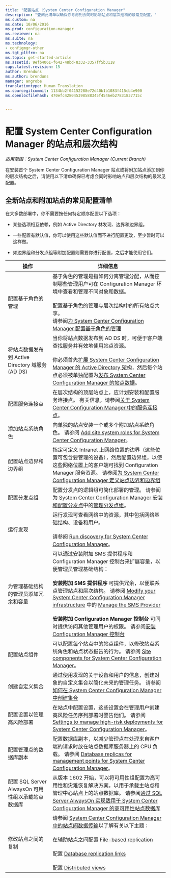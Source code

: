 ```yaml
---
title: "配置站点 |System Center Configuration Manager"
description: "查阅此清单以确保你考虑到会同时影响站点和层次结构的最常见配置。"
ms.custom: na
ms.date: 10/06/2016
ms.prod: configuration-manager
ms.reviewer: na
ms.suite: na
ms.technology:
- configmgr-other
ms.tgt_pltfrm: na
ms.topic: get-started-article
ms.assetid: 9efb4061-f642-48bd-8332-3357ff5b3118
caps.latest.revision: 15
author: Brenduns
ms.author: brenduns
manager: angrobe
translationtype: Human Translation
ms.sourcegitcommit: 1134bb2f04152288e72d40b1b1083f415cb4e900
ms.openlocfilehash: 470efc428045398588345f4546eb27831837715c


---
```

# <a name="configure-sites-and-hierarchies-for-system-center-configuration-manager"></a>配置 System Center Configuration Manager 的站点和层次结构

*适用范围：System Center Configuration Manager (Current Branch)*

在安装首个 System Center Configuration Manager 站点或将附加站点添加到你的层次结构之后，请使用以下清单确保已考虑会同时影响站点和层次结构的最常见配置。  

## <a name="checklist-of-common-configurations-for-new-and-additional-sites"></a>全新站点和附加站点的常见配置清单  
 在大多数部署中，你不需要按任何特定顺序配置以下选项：  

-   某些选项相互依赖，例如 Active Directory 林发现、边界和边界组。  

-   一些配置有默认值，你可以使用这些默认值而不进行配置更改，至少暂时可以这样做。  

-   如边界组和分发点组等附加配置则需要你进行配置，之后才能使用它们。  

|操作|详细信息|  
|------------|-------------|  
|配置基于角色的管理|基于角色的管理是指如何分离管理分配，从而控制哪些管理用户可在 Configuration Manager 环境中查看和管理不同对象和数据。<br /><br /> 配置基于角色的管理与层次结构中的所有站点共享。   <br />请参阅[为 System Center Configuration Manager 配置基于角色的管理](../../../../core/servers/deploy/configure/configure-role-based-administration.md)|  
|将站点数据发布到 Active Directory 域服务 (AD DS)|当你将站点数据发布到 AD DS 时，可便于客户端查找服务并有效地使用站点资源。<br /><br /> 你必须首先[扩展 System Center Configuration Manager 的 Active Directory 架构](../../../../core/plan-design/network/extend-the-active-directory-schema.md)，然后每个站点必须被单独配置为[发布 System Center Configuration Manager 的站点数据](../../../../core/servers/deploy/configure/publish-site-data.md)。|  
|配置服务连接点|在层次结构的顶层站点上，应计划安装和配置服务连接点。 有关信息，请参阅[关于 System Center Configuration Manager 中的服务连接点](../../../../core/servers/deploy/configure/about-the-service-connection-point.md)。|  
|添加站点系统角色|向单独的站点安装一个或多个附加站点系统角色。  请参阅 [Add site system roles for System Center Configuration Manager](../../../../core/servers/deploy/configure/add-site-system-roles.md)。|  
|配置站点边界和边界组|指定可定义 Intranet 上网络位置的边界（这些位置可包含要管理的设备），然后配置边界组，以使这些网络位置上的客户端可找到 Configuration Manager 服务资源。 请参阅[为 System Center Configuration Manager 定义站点边界和边界组](../../../../core/servers/deploy/configure/define-site-boundaries-and-boundary-groups.md)|  
|配置分发点组|配置分发点的逻辑组可简化部署的管理。 请参阅[为 System Center Configuration Manager 安装和配置分发点](../../../../core/servers/deploy/configure/install-and-configure-distribution-points.md)中的[管理分发点组](../../../../core/servers/deploy/configure/install-and-configure-distribution-points.md#bkmk_manage)。|  
|运行发现|运行发现可查看网络中的资源，其中包括网络基础结构、设备和用户。<br /><br /> 请参阅 [Run discovery for System Center Configuration Manager](../../../../core/servers/deploy/configure/run-discovery.md)。|  
|为管理基础结构的管理员添加冗余和容量|可以通过安装附加 SMS 提供程序和 Configuration Manager 控制台来扩展容量，以便管理员管理基础结构：<br /><br /> **安装附加 SMS 提供程序** 可提供冗余，以便联系点管理站点和层次结构。 请参阅 [Modify your System Center Configuration Manager infrastructure](../../../../core/servers/manage/modify-your-infrastructure.md#BKMK_ManageSMSprovider) 中的 [Manage the SMS Provider](../../../../core/servers/manage/modify-your-infrastructure.md)<br /><br /> **安装附加 Configuration Manager 控制台** 可同时提供访问其他管理用户的权限。 请参阅[安装 Configuration Manager 控制台](../../../../core/servers/deploy/install/install-consoles.md)|  
|配置站点组件|可以配置每个站点中的站点组件，以修改站点系统角色和站点状态报告的行为。 请参阅 [Site components for System Center Configuration Manager](../../../../core/servers/deploy/configure/site-components.md)。|  
|创建自定义集合|通过使用发现的关于设备和用户的信息，创建对象的自定义集合以简化未来的管理任务。 请参阅[如何在 System Center Configuration Manager 中创建集合](../../../../core/clients/manage/collections/create-collections.md)|  
|配置设置以管理高风险部署|在站点中配置设置，这些设置会在管理用户创建高风险任务序列部署时警告他们。  请参阅 [Settings to manage high-risk deployments for System Center Configuration Manager](../../../../protect/understand/settings-to-manage-high-risk-deployments.md)。|  
|配置管理点的数据库副本|配置数据库副本，以减少管理点在处理来自客户端的请求时放在站点数据库服务器上的 CPU 负载。 请参阅 [Database replicas for management points for System Center Configuration Manager](../../../../core/servers/deploy/configure/database-replicas-for-management-points.md)。|  
|配置 SQL Server AlwaysOn 可用性组以承载站点数据库|从版本 1602 开始，可以将可用性组配置为高可用性和灾难恢复解决方案，以用于承载主站点和管理中心站点上的站点数据库。 请参阅[通过 SQL Server AlwaysOn 实现适用于 System Center Configuration Manager 的高可用性站点数据库](../../../../core/servers/deploy/configure/sql-server-alwayson-for-a-highly-available-site-database.md)|  
|修改站点之间的复制|请参阅 [System Center Configuration Manager 中的站点间数据传输](../../../../core/servers/manage/data-transfers-between-sites.md)以了解有关以下主题：<br /><br /> 在辅助站点之间配置 [File-based replication](../../../../core/servers/manage/data-transfers-between-sites.md#bkmk_fileroute)<br /><br /> 配置 [Database replication links](../../../../core/servers/manage/data-transfers-between-sites.md#bkmk_Dblinks)<br /><br /> 配置 [Distributed views](../../../../core/servers/manage/data-transfers-between-sites.md#bkmk_distviews)|  



<!--HONumber=Nov16_HO1-->


